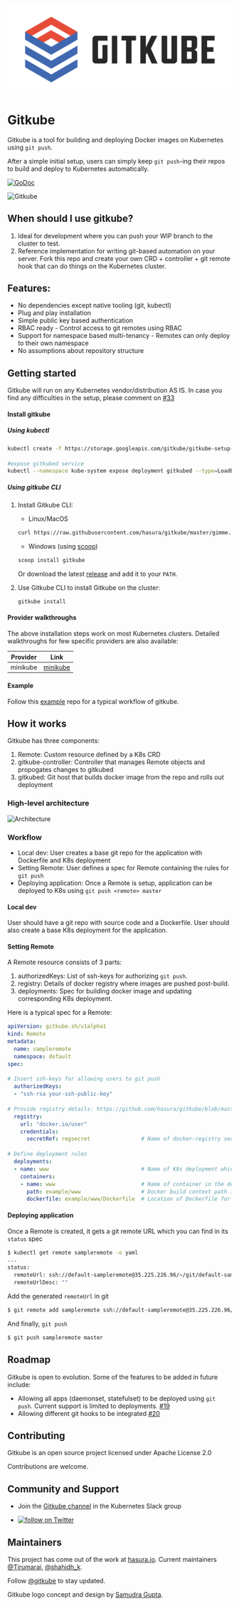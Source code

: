 
![Gitkube Logo](artifacts/gitkube-h-w.png)

# Gitkube

Gitkube is a tool for building and deploying Docker images on Kubernetes using `git push`. 

After a simple initial setup, users can simply keep `git push`-ing their repos to build and deploy to Kubernetes automatically.

[![GoDoc](https://godoc.org/github.com/hasura/gitkube?status.svg)](https://godoc.org/github.com/hasura/gitkube) 

![Gitkube](https://raw.githubusercontent.com/hasura/gitkube/master/artifacts/gitkube.gif)

## When should I use gitkube?
1. Ideal for development where you can push your WIP branch to the cluster to test.
2. Reference implementation for writing git-based automation on your server. Fork this repo and create your own CRD + controller + git remote hook that can do things on the Kubernetes cluster.

## Features:
- No dependencies except native tooling (git, kubectl)
- Plug and play installation
- Simple public key based authentication
- RBAC ready - Control access to git remotes using RBAC
- Support for namespace based multi-tenancy - Remotes can only deploy to their own namespace
- No assumptions about repository structure 

## Getting started

Gitkube will run on any Kubernetes vendor/distribution AS IS. In case you find any difficulties in the setup, please comment on [#33](https://github.com/hasura/gitkube/issues/33) 

#### Install gitkube

##### Using kubectl

```sh
kubectl create -f https://storage.googleapis.com/gitkube/gitkube-setup-stable.yaml

#expose gitkubed service
kubectl --namespace kube-system expose deployment gitkubed --type=LoadBalancer --name=gitkubed
```

##### Using gitkube CLI 

1. Install Gitkube CLI:
   - Linux/MacOS
   ``` bash
   curl https://raw.githubusercontent.com/hasura/gitkube/master/gimme.sh | bash
   ```
   - Windows (using [scoop](https://scoop.sh))
   ```bat
   scoop install gitkube
   ```
   Or download the latest [release](https://github.com/hasura/gitkube/releases) and add it to your `PATH`.

2. Use Gitkube CLI to install Gitkube on the cluster:
   ```bash
   gitkube install
   ```

#### Provider walkthroughs

The above installation steps work on most Kubernetes clusters. Detailed walkthroughs for few specific providers are also available:

| Provider        | Link          |
|-----------------|---------------|
| minikube        |[minikube](docs/minikube.md) |

#### Example
Follow this [example](https://github.com/hasura/gitkube-example) repo for a typical workflow of gitkube.


## How it works

Gitkube has three components:

1. Remote: Custom resource defined by a K8s CRD
2. gitkube-controller: Controller that manages Remote objects and propogates changes to gitkubed 
3. gitkubed: Git host that builds docker image from the repo and rolls out deployment

### High-level architecture

![Architecture](https://raw.githubusercontent.com/hasura/gitkube/master/artifacts/gitkube-v0.1.png)

### Workflow
- Local dev: User creates a base git repo for the application with Dockerfile and K8s deployment
- Setting Remote: User defines a spec for Remote containing the rules for `git push` 
- Deploying application: Once a Remote is setup, application can be deployed to K8s using `git push <remote> master`

#### Local dev
User should have a git repo with source code and a Dockerfile. User should also create a base K8s deployment for the application.

#### Setting Remote
A Remote resource consists of 3 parts:

1. authorizedKeys: List of ssh-keys for authorizing `git push`.
2. registry: Details of docker registry where images are pushed post-build.
3. deployments: Spec for building docker image and updating corresponding K8s deployment.

Here is a typical spec for a Remote:
```yaml
apiVersion: gitkube.sh/v1alpha1
kind: Remote
metadata:
  name: sampleremote
  namespace: default
spec:

# Insert ssh-keys for allowing users to git push
  authorizedKeys:
  - "ssh-rsa your-ssh-public-key"

# Provide registry details: https://github.com/hasura/gitkube/blob/master/docs/registry.md
  registry:
    url: "docker.io/user"
    credentials:
      secretRef: regsecret                # Name of docker-registry secret

# Define deployment rules
  deployments:
  - name: www                             # Name of K8s deployment which is updated on git push
    containers: 
    - name: www                           # Name of container in the deployment which is built during git push
      path: example/www                   # Docker build context path in the git repo
      dockerfile: example/www/Dockerfile  # Location of Dockerfile for the source code
```

#### Deploying application

Once a Remote is created, it gets a git remote URL which you can find in its `status` spec

```sh
$ kubectl get remote sampleremote -o yaml
...
status:
  remoteUrl: ssh://default-sampleremote@35.225.226.96/~/git/default-sampleremote
  remoteUrlDesc: ""
```

Add the generated `remoteUrl` in git

```sh
$ git remote add sampleremote ssh://default-sampleremote@35.225.226.96/~/git/default-sampleremote
```

And finally, `git push`

```sh
$ git push sampleremote master
```

## Roadmap

Gitkube is open to evolution. Some of the features to be added in future include:  

- Allowing all apps (daemonset, statefulset) to be deployed using `git push`. Current support is limited to deployments. [#19](https://github.com/hasura/gitkube/issues/19)
- Allowing different git hooks to be integrated [#20](https://github.com/hasura/gitkube/issues/20)

## Contributing

Gitkube is an open source project licensed under Apache License 2.0

Contributions are welcome.

## Community and Support

- Join the [Gitkube channel](https://kubernetes.slack.com/messages/CA68R8ZBN/) in the Kubernetes Slack group

- <a href="https://twitter.com/intent/follow?screen_name=gitkube"><img src="https://img.shields.io/twitter/follow/gitkube.svg?style=social&logo=twitter" alt="follow on Twitter"></a>

## Maintainers

This project has come out of the work at [hasura.io](https://hasura.io). 
Current maintainers [@Tirumarai](https://twitter.com/Tirumarai), [@shahidh_k](https://twitter.com/shahidh_k). 

Follow [@gitkube](https://twitter.com/gitkube) to stay updated.

Gitkube logo concept and design by [Samudra Gupta](https://www.linkedin.com/in/samudra-gupta-b6a3a238/). 
